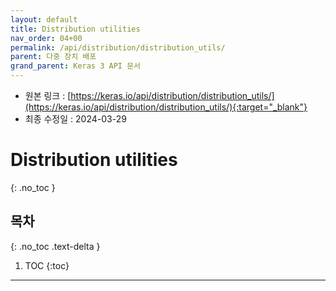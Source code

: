 ```yaml
---
layout: default
title: Distribution utilities
nav_order: 04+00
permalink: /api/distribution/distribution_utils/
parent: 다중 장치 배포
grand_parent: Keras 3 API 문서
---
```


* 원본 링크 : [https://keras.io/api/distribution/distribution_utils/](https://keras.io/api/distribution/distribution_utils/){:target="_blank"}
* 최종 수정일 : 2024-03-29

# Distribution utilities
{: .no_toc }

## 목차
{: .no_toc .text-delta }

1. TOC
{:toc}

---
